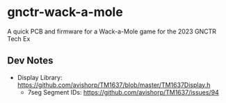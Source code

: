 # gnctr-wack-a-mole
A quick PCB and firmware for a Wack-a-Mole game for the 2023 GNCTR Tech Ex

## Dev Notes
* Display Library: https://github.com/avishorp/TM1637/blob/master/TM1637Display.h
    * 7seg Segment IDs: https://github.com/avishorp/TM1637/issues/94
